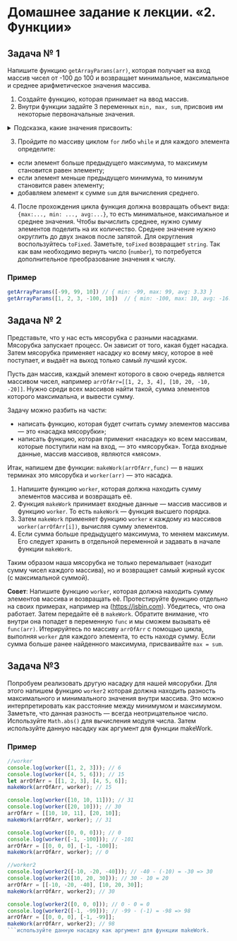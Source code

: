 # Домашнее задание к лекции. «2. Функции»

## Задача № 1

Напишите функцию `getArrayParams(arr)`, которая получает на вход массив чисел от -100 до 100 и возвращает минимальное, максимальное и среднее арифметическое значения массива. 

1. Создайте функцию, которая принимает на ввод массив. 
2. Внутри функции задайте 3 переменных `min, max, sum`, присвоив им некоторые первоначальные значения.
<details>
  <summary>Подсказка, какие значения присвоить: </summary>
    min =  Infinity
    max = -Infinity
        
    Также можно использовать в качестве min и max первый элемент массива.
</details>

3. Пройдите по массиву циклом `for` либо `while` и для каждого элемента определите:
* если элемент больше предыдущего максимума, то максимум становится равен элементу;
* если элемент меньше предыдущего минимума, то минимум становится равен элементу;
* добавляем элемент к сумме `sum` для вычисления среднего.
4. После прохождения цикла функция должна возвращать объект вида: `{max:..., min: ..., avg:...}`, то есть минимальное, максимальное и среднее значения. Чтобы вычислить среднее, нужно сумму элементов поделить на их количество. Среднее значение нужно округлить до двух знаков после запятой. Для округления воспользуйтесь `toFixed`. Заметьте, `toFixed` возвращает `string`. Так как вам необходимо вернуть число (`number`), то потребуется дополнительное преобразование значения к числу.

### Пример
```js
getArrayParams([-99, 99, 10]) // { min: -99, max: 99, avg: 3.33 }
getArrayParams([1, 2, 3, -100, 10])  // { min: -100, max: 10, avg: -16.80 }
```

## Задача № 2
Представьте, что у нас есть мясорубка с разными насадками. Мясорубка запускает процесс. Он зависит от того, какая будет насадка. Затем мясорубка применяет насадку ко всему мясу, которое в неё поступает, и выдаёт на выход только самый лучший кусок.

Пусть дан массив, каждый элемент которого в свою очередь является массивом чисел, например `arrOfArr=[[1, 2, 3, 4], [10, 20, -10, -20]]`. Нужно среди всех массивов найти такой, сумма элементов которого максимальна, и вывести сумму.

Задачу можно разбить на части:

- написать функцию, которая будет считать сумму элементов массива — это «насадка мясорубки»;
- написать функцию, которая применит «насадку» ко всем массивам, которые поступили нам на вход, — это «мясорубка».
Тогда входные данные, массив массивов, являются «мясом».

Итак, напишем две функции: `makeWork(arrOfArr,func)` — в наших терминах это мясорубка и `worker(arr)` — это насадка.

1. Напишите функцию `worker`, которая должна находить сумму элементов массива и возвращать её. 
2. Функция `makeWork` принимает входные данные — массив массивов и функцию `worker`. То есть `makeWork` — функция высшего порядка. 
3. Затем `makeWork` применяет функцию `worker` к каждому из массивов `worker(arrOfArr[i])`, вычисляя сумму элементов. 
4. Если сумма больше предыдущего максимума, то меняем максимум. Его следует хранить в отдельной переменной и задавать в начале функции `makeWork`.

Таким образом наша мясорубка не только перемалывает (находит сумму чисел каждого массива), но и возвращает самый жирный кусок (с максимальной суммой).

**Совет**: Напишите функцию `worker`, которая должна находить сумму элементов массива и возвращать её. 
Протестируйте функцию отдельно на своих примерах, например на (https://jsbin.com). Убедитесь, что она работает.
Затем передайте её в `makeWork`. Обратите внимание, что внутри она попадет в переменную `func` и мы сможем вызывать её `func(arr)`.
Итерируйтесь по массиву `arrOfArr` с помощью цикла, выполняя `worker` для каждого элемента, то есть находя сумму. Если сумма больше ранее найденного максимума, присваивайте `max = sum`.

## Задача №3
Попробуем реализовать другую насадку для нашей мясорубки. Для этого напишем функцию `worker2` которая должна находить разность максимального и минимального значения внутри массива. Это можно интерпретировать как расстояние между минимумом и максимумом. Заметьте, что данная разность — всегда неотрицательное число. Используйте `Math.abs()` для вычисления модуля числа. Затем используйте данную насадку как аргумент для функции makeWork.


### Пример
```js
//worker
console.log(worker([1, 2, 3])); // 6
console.log(worker([4, 5, 6])); // 15
let arrOfArr = [[1, 2, 3], [4, 5, 6]];
makeWork(arrOfArr, worker); // 15

console.log(worker([10, 10, 11])); // 31
console.log(worker([20, 10])); // 30
arrOfArr = [[10, 10, 11], [20, 10]];
makeWork(arrOfArr, worker); // 31

console.log(worker([0, 0, 0])); // 0
console.log(worker([-1, -100])); // -101
arrOfArr = [[0, 0, 0], [-1, -100]];
makeWork(arrOfArr, worker); // 0

//worker2
console.log(worker2([-10, -20, -40])); // -40 - (-10) = -30 => 30
console.log(worker2([10, 20, 30])); // 30 - 10 = 20
arrOfArr = [[-10, -20, -40], [10, 20, 30]];
makeWork(arrOfArr, worker2); // 30

console.log(worker2([0, 0, 0])); // 0 - 0 = 0
console.log(worker2([-1, -99])); // -99 - (-1) = -98 => 98
arrOfArr = [[0, 0, 0], [-1, -99]];
makeWork(arrOfArr, worker2); // 98
```используйте данную насадку как аргумент для функции makeWork.
